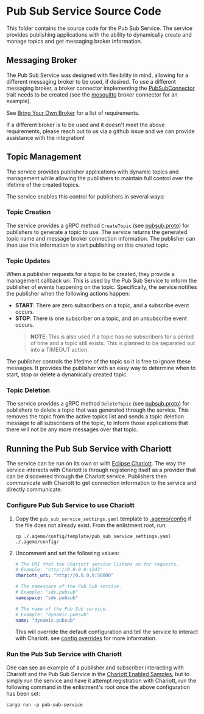 # Pub Sub Service Source Code

This folder contains the source code for the Pub Sub Service. The service provides publishing
applications with the ability to dynamically create and manage topics and get messaging broker
information.

## Messaging Broker

The Pub Sub Service was designed with flexibility in mind, allowing for a different messaging
broker to be used, if desired. To use a different messaging broker, a broker connector implementing
the [PubSubConnector](./src/pubsub_connector.rs) trait needs to be created (see the
[mosquitto](./src/connectors/mosquitto_connector.rs) broker connector for an example).

See [Bring Your Own Broker](../docs/README.md#bring-your-own-broker) for a list of requirements.

If a different broker is to be used and it doesn't meet the above requirements, please reach out to
us via a github issue and we can provide assistance with the integration!

## Topic Management

The service provides publisher applications with dynamic topics and management while allowing the
publishers to maintain full control over the lifetime of the created topics.

The service enables this control for publishers in several ways:

### Topic Creation

The service provides a gRPC method `CreateTopic` (see
[pubsub.proto](../proto/pubsub/v1/pubsub.proto)) for publishers to generate a topic to use. The
service returns the generated topic name and message broker connection information. The publisher
can then use this information to start publishing on this created topic.

### Topic Updates

When a publisher requests for a topic to be created, they provide a management callback uri.
This is used by the Pub Sub Service to inform the publisher of events happening on the topic.
Specifically, the service notifies the publisher when the following actions happen:

- **START**: There are zero subscribers on a topic, and a subscribe event occurs.
- **STOP**: There is one subscriber on a topic, and an unsubscribe event occurs.
  > **NOTE**: This is also used if a topic has no subscribers for a period of time and a topic
              still exists. This is planned to be separated out into a TIMEOUT action.

The publisher controls the lifetime of the topic so it is free to ignore these messages. It
provides the publisher with an easy way to determine when to start, stop or delete a dynamically
created topic.

### Topic Deletion

The service provides a gRPC method `DeleteTopic` (see
[pubsub.proto](../proto/pubsub/v1/pubsub.proto)) for publishers to delete a topic that was
generated through the service. This removes the topic from the active topics list and sends a topic
deletion message to all subscribers of the topic, to inform those applications that there will not
be any more messages over that topic.

## Running the Pub Sub Service with Chariott

The service can be run on its own or with
[Eclipse Chariott](https://github.com/eclipse-chariott/chariott). The way the service interacts
with Chariott is through registering itself as a provider that can be discovered through the
Chariott service. Publishers then communicate with Chariott to get connection information to the
service and directly communicate.

### Configure Pub Sub Service to use Chariott

1. Copy the `pub_sub_service_settings.yaml` template to [.agemo/config](../.agemo/config/) if the
file does not already exist. From the enlistment root, run:

    ```shell
    cp ./.agemo/config/template/pub_sub_service_settings.yaml ./.agemo/config/
    ```

2. Uncomment and set the following values:

    ```yaml
    # The URI that the Chariott service listens on for requests.
    # Example: "http://0.0.0.0:4243"
    chariott_uri: "http://0.0.0.0:50000"

    # The namespace of the Pub Sub service.
    # Example: "sdv.pubsub"
    namespace: "sdv.pubsub"

    # The name of the Pub Sub service.
    # Example: "dynamic.pubsub"
    name: "dynamic.pubsub"
    ```

    This will override the default configuration and tell the service to interact with Chariott.
    see [config overrides](../docs/config-overrides.md) for more information.

### Run the Pub Sub Service with Chariott

One can see an example of a publisher and subscriber interacting with Chariott and the Pub Sub
Service in the [Chariott Enabled Samples](../samples/README.md#for-chariott-enabled-samples), but
to simply run the service and have it attempt registration with Chariott, run the following command
in the enlistment's root once the above configuration has been set:

```shell
cargo run -p pub-sub-service
```

